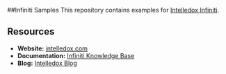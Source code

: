 ##Infiniti Samples
This repository contains examples for [Intelledox Infiniti](http://intelledox.com).

## Resources

+ **Website:** [intelledox.com](http://intelledox.com)
+ **Documentation:** [Infiniti Knowledge Base](http://ixsupport.intelledox.com/kb)
+ **Blog:** [Intelledox Blog](http://intelledox.com/ix-connect/blog)